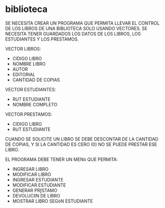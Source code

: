 biblioteca
==========

 SE NECESITA CREAR UN PROGRAMA QUE PERMITA
 LLEVAR EL CONTROL DE LOS LIBROS DE UNA BIBLIOTECA
 SOLO USANDO VECTORES. SE NECESITA TENER GUARDADOS
 LOS DATOS DE LOS LIBROS, LOS ESTUDIANTES Y LOS 
 PRESTAMOS.

 VECTOR LIBROS: 
 - CîDIGO LIBRO
 - NOMBRE LIBRO
 - AUTOR
 - EDITORIAL
 - CANTIDAD DE COPIAS

 VECTOR ESTUDIANTES:
 - RUT ESTUDIANTE
 - NOMBRE COMPLETO

 VECTOR PRESTAMOS:
 - CîDIGO LIBRO
 - RUT ESTUDIANTE

 CUANDO SE SOLICITE UN LIBRO SE DEBE DESCONTAR DE LA
 CANTIDAD DE COPIAS, Y SI LA CANTIDAD ES CERO (0) NO
 SE PUEDE PRESTAR ESE LIBRO.

 EL PROGRAMA DEBE TENER UN MENò QUE PERMITA:
 - INGRESAR LIBRO
 - MODIFICAR LIBRO
 - INGRESAR ESTUDIANTE
 - MODIFICAR ESTUDIANTE
 - GENERAR PRƒSTAMO
 - DEVOLUCIîN DE LIBRO
 - MOSTRAR LIBRO SEGòN ESTUDIANTE
 
